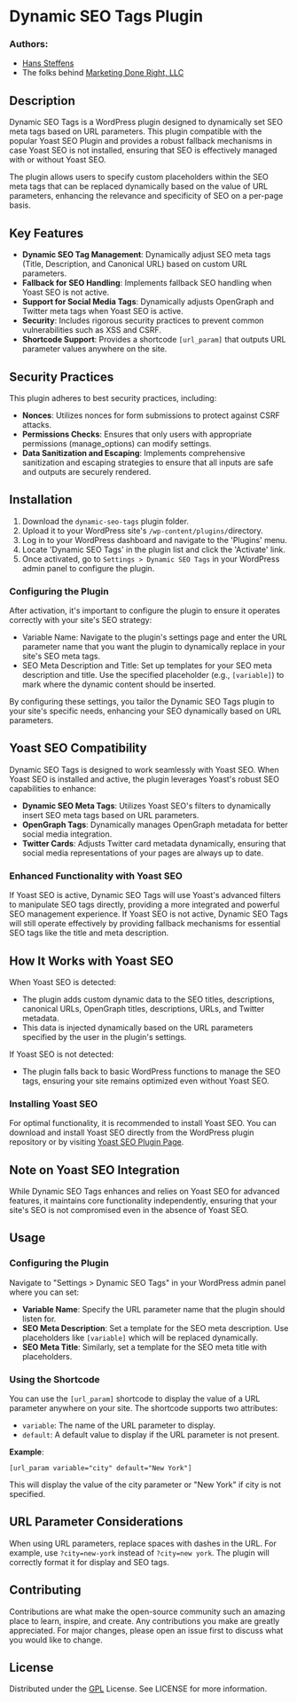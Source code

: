 # Dynamic SEO Tags Plugin

### Authors: 
- [Hans Steffens](https://hanscode.io/)
- The folks behind [Marketing Done Right, LLC](https://marketingdr.co/)

## Description
Dynamic SEO Tags is a WordPress plugin designed to dynamically set SEO meta tags based on URL parameters. This plugin compatible with the popular Yoast SEO Plugin and provides a robust fallback mechanisms in case Yoast SEO is not installed, ensuring that SEO is effectively managed with or without Yoast SEO.

The plugin allows users to specify custom placeholders within the SEO meta tags that can be replaced dynamically based on the value of URL parameters, enhancing the relevance and specificity of SEO on a per-page basis.

## Key Features
- **Dynamic SEO Tag Management**: Dynamically adjust SEO meta tags (Title, Description, and Canonical URL) based on custom URL parameters.
- **Fallback for SEO Handling**: Implements fallback SEO handling when Yoast SEO is not active.
- **Support for Social Media Tags**: Dynamically adjusts OpenGraph and Twitter meta tags when Yoast SEO is active.
- **Security**: Includes rigorous security practices to prevent common vulnerabilities such as XSS and CSRF.
- **Shortcode Support**: Provides a shortcode `[url_param]` that outputs URL parameter values anywhere on the site.

## Security Practices
This plugin adheres to best security practices, including:
- **Nonces**: Utilizes nonces for form submissions to protect against CSRF attacks.
- **Permissions Checks**: Ensures that only users with appropriate permissions (manage_options) can modify settings.
- **Data Sanitization and Escaping**: Implements comprehensive sanitization and escaping strategies to ensure that all inputs are safe and outputs are securely rendered.

## Installation
1. Download the `dynamic-seo-tags` plugin folder.
2. Upload it to your WordPress site's `/wp-content/plugins/`directory.
3. Log in to your WordPress dashboard and navigate to the 'Plugins' menu.
4. Locate 'Dynamic SEO Tags' in the plugin list and click the 'Activate' link.
5. Once activated, go to `Settings > Dynamic SEO Tags` in your WordPress admin panel to configure the plugin.

### Configuring the Plugin
After activation, it's important to configure the plugin to ensure it operates correctly with your site's SEO strategy:

- Variable Name: Navigate to the plugin's settings page and enter the URL parameter name that you want the plugin to dynamically replace in your site's SEO meta tags.
- SEO Meta Description and Title: Set up templates for your SEO meta description and title. Use the specified placeholder (e.g., `[variable]`) to mark where the dynamic content should be inserted.

By configuring these settings, you tailor the Dynamic SEO Tags plugin to your site's specific needs, enhancing your SEO dynamically based on URL parameters.

## Yoast SEO Compatibility
Dynamic SEO Tags is designed to work seamlessly with Yoast SEO. When Yoast SEO is installed and active, the plugin leverages Yoast's robust SEO capabilities to enhance:

- **Dynamic SEO Meta Tags**: Utilizes Yoast SEO's filters to dynamically insert SEO meta tags based on URL parameters.
- **OpenGraph Tags**: Dynamically manages OpenGraph metadata for better social media integration.
- **Twitter Cards**: Adjusts Twitter card metadata dynamically, ensuring that social media representations of your pages are always up to date.

### Enhanced Functionality with Yoast SEO
If Yoast SEO is active, Dynamic SEO Tags will use Yoast's advanced filters to manipulate SEO tags directly, providing a more integrated and powerful SEO management experience. If Yoast SEO is not active, Dynamic SEO Tags will still operate effectively by providing fallback mechanisms for essential SEO tags like the title and meta description.

## How It Works with Yoast SEO
When Yoast SEO is detected:
- The plugin adds custom dynamic data to the SEO titles, descriptions, canonical URLs, OpenGraph titles, descriptions, URLs, and Twitter metadata.
- This data is injected dynamically based on the URL parameters specified by the user in the plugin's settings.

If Yoast SEO is not detected:
- The plugin falls back to basic WordPress functions to manage the SEO tags, ensuring your site remains optimized even without Yoast SEO.

### Installing Yoast SEO
For optimal functionality, it is recommended to install Yoast SEO. You can download and install Yoast SEO directly from the WordPress plugin repository or by visiting [Yoast SEO Plugin Page](https://yoast.com/wordpress/plugins/seo/).

## Note on Yoast SEO Integration
While Dynamic SEO Tags enhances and relies on Yoast SEO for advanced features, it maintains core functionality independently, ensuring that your site's SEO is not compromised even in the absence of Yoast SEO.

## Usage
### Configuring the Plugin
Navigate to "Settings > Dynamic SEO Tags" in your WordPress admin panel where you can set:
- **Variable Name**: Specify the URL parameter name that the plugin should listen for.
- **SEO Meta Description**: Set a template for the SEO meta description. Use placeholders like `[variable]` which will be replaced dynamically.
- **SEO Meta Title**: Similarly, set a template for the SEO meta title with placeholders.

### Using the Shortcode
You can use the `[url_param]` shortcode to display the value of a URL parameter anywhere on your site. The shortcode supports two attributes:
- `variable`: The name of the URL parameter to display.
- `default`: A default value to display if the URL parameter is not present.

**Example**:

```plaintext
[url_param variable="city" default="New York"]
```

This will display the value of the city parameter or "New York" if city is not specified.

## URL Parameter Considerations

When using URL parameters, replace spaces with dashes in the URL. For example, use `?city=new-york` instead of `?city=new york`. The plugin will correctly format it for display and SEO tags.

## Contributing
Contributions are what make the open-source community such an amazing place to learn, inspire, and create. Any contributions you make are greatly appreciated. For major changes, please open an issue first to discuss what you would like to change.

## License
Distributed under the [GPL](https://www.gnu.org/licenses/gpl-3.0.html) License. See LICENSE for more information.



